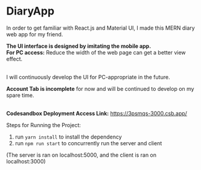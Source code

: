 # DiaryApp

In order to get familiar with React.js and Material UI, I made this MERN diary web app for my friend. </br>

**The UI interface is designed by imitating the mobile app.** </br>
**For PC access:** Reduce the width of the web page can get a better view effect. </br></br>

I will continuously develop the UI for PC-appropriate in the future. 

**Account Tab is incomplete** for now and will be continued to develop on my spare time. </br></br>

**Codesandbox Deployment Access Link:** https://3psmqs-3000.csb.app/


Steps for Running the Project: 
1. run `yarn install` to install the dependency
2. run `npm run start` to concurrently run the server and client

(The server is ran on localhost:5000, and the client is ran on localhost:3000)
